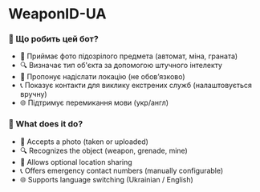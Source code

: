 # WeaponID-UA
### 🔐 Що робить цей бот?
- 📸 Приймає фото підозрілого предмета (автомат, міна, граната)
- 🔍 Визначає тип об'єкта за допомогою штучного інтелекту
- 📍 Пропонує надіслати локацію (не обов’язково)
- 📞 Показує контакти для виклику екстрених служб (налаштовується вручну)
- 🌐 Підтримує перемикання мови (укр/англ)

### 🔐 What does it do?
- 📸 Accepts a photo (taken or uploaded)
- 🔍 Recognizes the object (weapon, grenade, mine)
- 📍 Allows optional location sharing
- 📞 Offers emergency contact numbers (manually configurable)
- 🌐 Supports language switching (Ukrainian / English)
